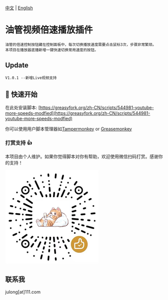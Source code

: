 [中文](#) | [English](README-en.md)

# 油管视频倍速播放插件
    油管的倍速控制按钮藏在控制面板中，每次切换播放速度需要点击鼠标3次，步骤非常繁琐。
    本项目在播放器底播新增一键快速切换常用速度的按钮。

## Update
    V1.0.1 --新增Live视频支持

## 🚀 快速开始

在此处安装脚本: [https://greasyfork.org/zh-CN/scripts/544981-youtube-more-speeds-modfied](https://greasyfork.org/zh-CN/scripts/544981-youtube-more-speeds-modfied)

你可以使用用户脚本管理器如[Tampermonkey](https://chrome.google.com/webstore/detail/tampermonkey/dhdgffkkebhmkfjojejmpbldmpobfkfo) or [Greasemonkey](https://addons.mozilla.org/nl/firefox/addon/greasemonkey/)

### 打赏支持 👍
本项目由个人维护。如果你觉得脚本对你有帮助，欢迎使用微信扫码打赏。感谢你的支持！

![微信赞赏码](微信赞赏码.png)


## 联系我
   julong[at]111.com
